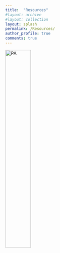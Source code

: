 ```yaml
---
title:  "Resources"
#layout: archive
#layout: collection
layout: splash
permalink: /Resources/
author_profile: true
comments: true
---
```

<!--<a href="https://naturesraincoats.com/"><img src="{{ site.url }}{{ site.baseurl }}/assets/NR.png" alt="PA" style="width: 40%; border: none; text-decoration: none"/></a>&nbsp;-->

<a href="https://nustem.uk/"><img src="{{ site.url }}{{ site.baseurl }}/assets/NUSTEM.png" alt="PA" style="width: 40%; border: none; text-decoration: none"/></a>&nbsp;

<!--<a href="https://fluids.ac.uk/"><img src="{{ site.url }}{{ site.baseurl }}/assets/UKFN.png" alt="PA" style="width: 40%; border: none; text-decoration: none"/></a>&nbsp;
-->

